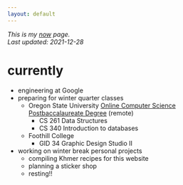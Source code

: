 ```yaml
---
layout: default
---
```


*This is my [now](https://nownownow.com/about) page.*  
*Last updated: 2021-12-28*

# currently
- engineering at Google
- preparing for winter quarter classes
  - Oregon State University [Online Computer Science Postbaccalaureate Degree](https://eecs.oregonstate.edu/academic/online-cs-postbacc) (remote)
    - CS 261 Data Structures
    - CS 340 Introduction to databases
  - Foothill College
    - GID 34 Graphic Design Studio II
- working on winter break personal projects
  - compiling Khmer recipes for this website
  - planning a sticker shop
  - resting!!

